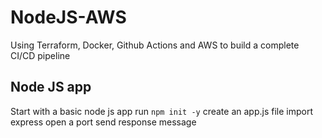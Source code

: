 # NodeJS-AWS
Using Terraform, Docker, Github Actions and AWS to build a complete CI/CD pipeline

## Node JS app
Start with a basic node js app
run ```npm init -y```
create an app.js file
import express
open a port
send response message
